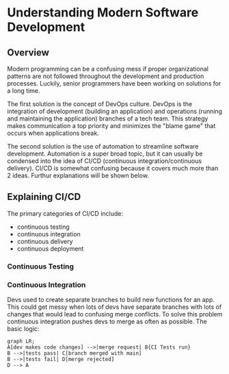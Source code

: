 # Understanding Modern Software Development

## Overview
Modern programming can be a confusing mess if proper organizational patterns are not followed throughout the development and production processes. Luckily, senior programmers have been working on solutions for a long time. 

The first solution is the concept of DevOps culture. DevOps is the integration of development (building an application) and operations (running and maintaining the application) branches of a tech team. This strategy makes communication a top priority and minimizes the "blame game" that occurs when applications break.

The second solution is the use of automation to streamline software development. Automation is a super broad topic, but it can usually be condensed into the idea of CI/CD (continuous integration/continuous delivery). CI/CD is somewhat confusing because it covers much more than 2 ideas. Furthur explanations will be shown below.

## Explaining CI/CD
The primary categories of CI/CD include:

- continuous testing
- continuous integration
- continuous delivery
- continuous deployment

### Continuous Testing


### Continuous Integration
Devs used to create separate branches to build new functions for an app. This could get messy when lots of devs have separate branches with lots of changes that would lead to confusing merge conflicts. To solve this problem continuous integration pushes devs to merge as often as possible. The basic logic:
```mermaid
graph LR;
A[dev makes code changes] -->|merge request| B{CI Tests run}
B -->|tests pass| C[branch merged with main]
B -->|tests fail| D[merge rejected]
D --> A
```